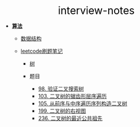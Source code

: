 <center><a href="#" target="_Self" style="font-size:28px;text-decoration:none;color:#000000;">interview-notes</a></center>

* [**算法**](算法/)
  * [数据结构](算法/数据结构/)
  * [leetcode刷题笔记](算法/leetcode/)
    
    * [树](算法/leetcode/tree/)
    
    * 题目
    
      * [98. 验证二叉搜索树](算法/leetcode/tree/98.%20验证二叉搜索树)
      * [103. 二叉树的锯齿形层序遍历](算法/leetcode/tree/103.%20二叉树的锯齿形层序遍历)
      * [105. 从前序与中序遍历序列构造二叉树](算法/leetcode/tree/105.%20从前序与中序遍历序列构造二叉树)
      * [199. 二叉树的右视图](算法/leetcode/tree/199.%20二叉树的右视图)
      * [236. 二叉树的最近公共祖先](算法/leetcode/tree/236.%20二叉树的最近公共祖先)
      
      


